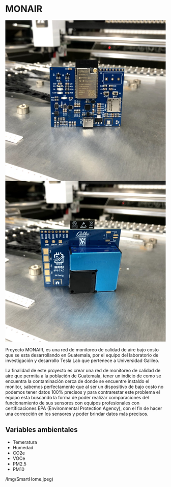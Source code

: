 <h1> MONAIR </h1>
 	<div style="max-width: 800px; display: inline-block;">
 			<img src="/img/FrontMonair.jpg" alt="Markdown Monster icon" style="float: left; margin-right: 10px;" />
 			<img src="/img/BackMonair.jpg" alt="Markdown Monster icon" style="float: left; margin-right: 10px;" />
	</div>
 <div>	
 	<p>	
		Proyecto MONAIR, es una red de monitoreo de calidad de aire bajo costo que se esta desarrollando en Guatemala, por el equipo del laboratorio de investigación y desarrollo Tesla Lab que pertenece a Universidad Galileo.
	</p>
	<p>
 		La finalidad de este proyecto es crear una red de monitoreo de calidad de aire que permita a la población de Guatemala, tener un indicio de como se encuentra la contaminación cerca de donde se encuentre instaldo el monitor, sabemos perfectamente que al ser un dispositivo de bajo costo no podemos tener datos 100% precisos y para contrarestar este problema el equipo esta buscando la forma de poder realizar comparaciones del funcionamiento de sus sensores con equipos profesionales con certificaciones EPA (Environmental Protection Agency), con el fin de hacer una corrección en los sensores y poder brindar datos más precisos.
 	</p>
</div>

<div>	
<h2 > Variables ambientales </h2>

<ul>
  <li>Temeratura</li>
  <li>Humedad</li>
  <li>CO2e</li>
  <li>VOCe</li>
  <li>PM2.5</li>
  <li>PM10</li>
</ul>  
</div>
/Img/SmartHome.jpeg)
